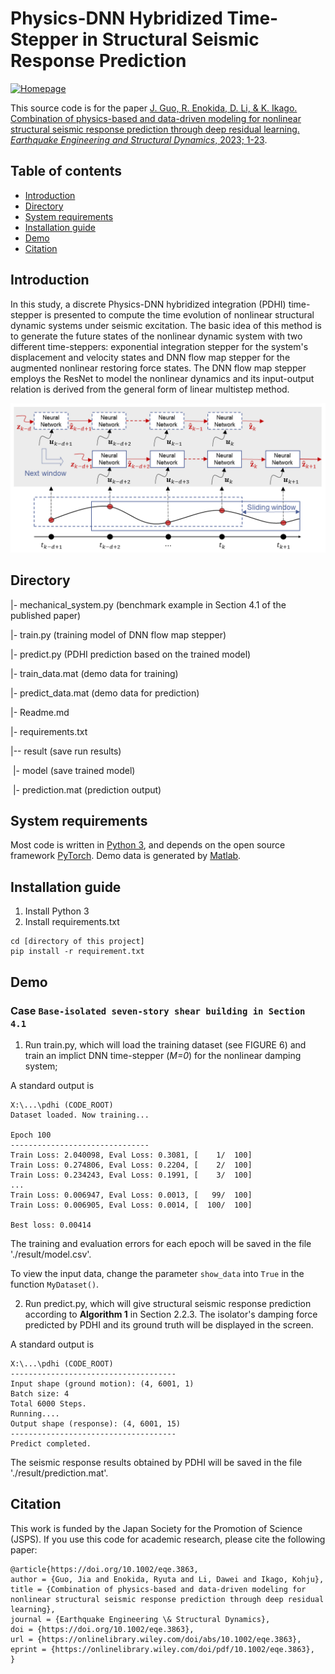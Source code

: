 # Physics-DNN Hybridized Time-Stepper in Structural Seismic Response Prediction

[![Homepage](https://img.shields.io/badge/Jia's-Homepage-brightgreen)](https://jiaguocv.github.io/)

This source code is for the paper [J. Guo, R. Enokida, D. Li, & K. Ikago. Combination of physics-based and data-driven modeling for nonlinear structural seismic response prediction through deep residual learning. *Earthquake Engineering and Structural Dynamics*, 2023; 1-23](https://doi.org/10.1002/eqe.3863).

## Table of contents
* [Introduction](#introduction)
* [Directory](#directory)
* [System requirements](#system-requirements)
* [Installation guide](#installation-guide)
* [Demo](#demo)
* [Citation](#citation)

## Introduction
In this study, a discrete Physics-DNN hybridized integration (PDHI) time-stepper is presented to compute the time evolution of nonlinear structural dynamic systems under seismic excitation. The basic idea of this method is to generate the future states of the nonlinear dynamic system with two different time-steppers: exponential integration stepper for the system's displacement and velocity states and DNN flow map stepper for the augmented nonlinear restoring force states.
The DNN flow map stepper employs the ResNet to model the nonlinear dynamics and its input-output relation is derived from the general form of linear multistep method.

![figure 1: method](./figures/DNN_flow_map_stepper.png?raw=true)

## Directory
|- mechanical_system.py (benchmark example in Section 4.1 of the published paper)

|- train.py (training model of DNN flow map stepper)

|- predict.py (PDHI prediction based on the trained model)

|- train_data.mat (demo data for training)

|- predict_data.mat (demo data for prediction)

|- Readme.md

|- requirements.txt

|-- result (save run results)

&nbsp;|- model (save trained model)

&nbsp;|- prediction.mat (prediction output)

## System requirements

Most code is written in [Python 3](https://www.python.org/downloads/), and depends on the open source framework [PyTorch](https://pytorch.org/). 
Demo data is generated by [Matlab](https://jp.mathworks.com/products/matlab.html).

## Installation guide

1. Install Python 3
2. Install requirements.txt
```
cd [directory of this project]
pip install -r requirement.txt
```

## Demo

### Case `Base-isolated seven-story shear building in Section 4.1`

1. Run train.py, which will load the training dataset (see FIGURE 6) and train an implict DNN time-stepper (*M=0*) for the nonlinear damping system;

A standard output is

```
X:\...\pdhi (CODE_ROOT)
Dataset loaded. Now training...

Epoch 100
-------------------------------
Train Loss: 2.040098, Eval Loss: 0.3081, [    1/  100]
Train Loss: 0.274806, Eval Loss: 0.2204, [    2/  100]
Train Loss: 0.234243, Eval Loss: 0.1991, [    3/  100]
...
Train Loss: 0.006947, Eval Loss: 0.0013, [   99/  100]
Train Loss: 0.006905, Eval Loss: 0.0014, [  100/  100]

Best loss: 0.00414
```

The training and evaluation errors for each epoch will be saved in the file './result/model.csv'.

To view the input data, change the parameter `show_data` into `True` in the function `MyDataset()`.

2. Run predict.py, which will give structural seismic response prediction according to **Algorithm 1** in Section 2.2.3. 
The isolator's damping force predicted by PDHI and its ground truth will be displayed in the screen.

A standard output is

```
X:\...\pdhi (CODE_ROOT)
-------------------------------------
Input shape (ground motion): (4, 6001, 1)
Batch size: 4
Total 6000 Steps.
Running....
Output shape (response): (4, 6001, 15)
-------------------------------------
Predict completed.
```
The seismic response results obtained by PDHI will be saved in the file './result/prediction.mat'.

## Citation
This work is funded by the Japan Society for the Promotion of Science (JSPS).
If you use this code for academic research, please cite the following paper:
```
@article{https://doi.org/10.1002/eqe.3863,
author = {Guo, Jia and Enokida, Ryuta and Li, Dawei and Ikago, Kohju},
title = {Combination of physics-based and data-driven modeling for nonlinear structural seismic response prediction through deep residual learning},
journal = {Earthquake Engineering \& Structural Dynamics},
doi = {https://doi.org/10.1002/eqe.3863},
url = {https://onlinelibrary.wiley.com/doi/abs/10.1002/eqe.3863},
eprint = {https://onlinelibrary.wiley.com/doi/pdf/10.1002/eqe.3863},
}
```